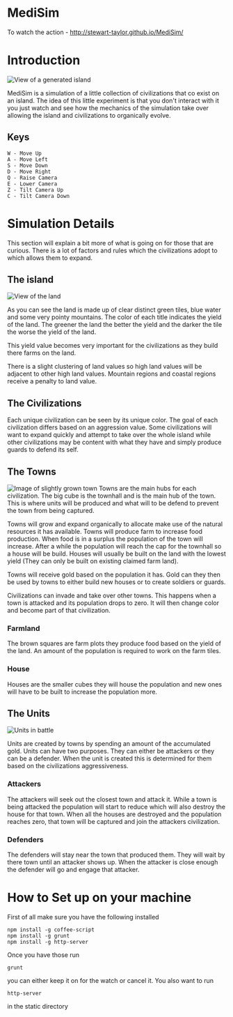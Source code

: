 MediSim
===================
To watch the action - http://stewart-taylor.github.io/MediSim/

# Introduction

![View of a generated island](http://i.imgur.com/JstcmHp.png)

MediSim is a simulation of a little collection of civilizations that co exist on an island. The idea of this little experiment is that you don't interact with it you just watch and see how the mechanics of the simulation take over allowing the island and civilizations to organically evolve.

## Keys
	W - Move Up
	A - Move Left
	S - Move Down
	D - Move Right
	Q - Raise Camera
	E - Lower Camera
	Z - Tilt Camera Up
	C - Tilt Camera Down

# Simulation Details
This section will explain a bit more of what is going on for those that are curious. There is a lot of factors and rules which the civilizations adopt to which allows them to expand.

## The island

![View of the land](http://i.imgur.com/ibjJhZq.png)

As you can see the land is made up of clear distinct green tiles, blue water and some very pointy mountains. The color of each title indicates the yield of the land. The greener the land the better the yield and the darker the tile the worse the yield of the land.

This yield value becomes very important for the civilizations as they build there farms on the land.

There is a slight clustering of land values so high land values will be adjacent to other high land values. Mountain regions and coastal regions receive a penalty to land value.


## The Civilizations
Each unique civilization can be seen by its unique color. The goal of each civilization differs based on an aggression value. Some civilizations will want to expand quickly and attempt to take over the whole island while other civilizations may be content with what they have and simply produce guards to defend its self.

## The Towns
![Image of slightly grown town](http://i.imgur.com/blnqXjU.png)
Towns are the main hubs for each civilization. The big cube is the townhall and is the main hub of the town. This is where units will be produced and what will to be defend to prevent the town from being captured.

Towns will grow and expand organically to allocate make use of the natural resources it has available.  Towns will produce farm to increase food production. When food is in a surplus the population of the town will increase. After a while the population will reach the cap for the townhall so a house will be build. Houses will usually be built on the land with the lowest yield (They can only be built on existing claimed farm land).

Towns will receive gold based on the population it has. Gold can they then be used by towns to either build new houses or to create soldiers or guards.

Civilizations can invade and take over other towns. This happens when a town is attacked and its population drops to zero. It will then change color and become part of that civilization.

### Farmland
The brown squares are farm plots they produce food based on the yield of the land. An amount of the population is required to work on the farm tiles.

### House
Houses are the smaller cubes they will house the population and new ones will have to be built to increase the population more.

## The Units

![Units in battle](http://i.imgur.com/iUj0FTS.png)

Units are created by towns by spending an amount of the accumulated gold. Units can have two purposes. They can either be attackers or they can be a defender. When the unit is created this is determined for them based on the civilizations aggressiveness.


### Attackers
The attackers will seek out the closest town and attack it. While a town is being attacked the population will start to reduce which will also destroy the house for that town. When all the houses are destroyed and the population reaches zero, that town will be captured and join the attackers civilization.

### Defenders
The defenders will stay near the town that produced them. They will wait by there town until an attacker shows up. When the attacker is close enough the defender will go and engage that attacker.




# How to Set up on your machine

First of all make sure you have the following installed

    npm install -g coffee-script
    npm install -g grunt
    npm install -g http-server

Once you have those run

    grunt

you can either keep it on for the watch or cancel it. You also want to run

    http-server
in the static directory

